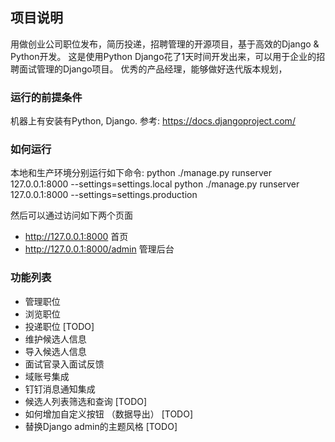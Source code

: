 ## 项目说明

用做创业公司职位发布，简历投递，招聘管理的开源项目，基于高效的Django & Python开发。
这是使用Python Django花了1天时间开发出来，可以用于企业的招聘面试管理的Django项目。
优秀的产品经理，能够做好迭代版本规划，

### 运行的前提条件

机器上有安装有Python, Django. 参考:
https://docs.djangoproject.com/

### 如何运行
本地和生产环境分别运行如下命令:
python ./manage.py runserver 127.0.0.1:8000 --settings=settings.local
python ./manage.py runserver 127.0.0.1:8000 --settings=settings.production

然后可以通过访问如下两个页面 
* http://127.0.0.1:8000 首页
* http://127.0.0.1:8000/admin 管理后台

### 功能列表
* 管理职位
* 浏览职位
* 投递职位 [TODO]
* 维护候选人信息
* 导入候选人信息
* 面试官录入面试反馈
* 域账号集成 
* 钉钉消息通知集成 
* 候选人列表筛选和查询 [TODO]
* 如何增加自定义按钮 （数据导出） [TODO]
* 替换Django admin的主题风格 [TODO]